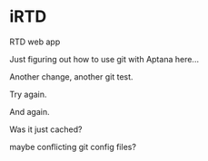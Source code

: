 iRTD
====

RTD web app

Just figuring out how to use git with Aptana here...

Another change, another git test.

Try again.

And again.

Was it just cached?

maybe conflicting git config files?

